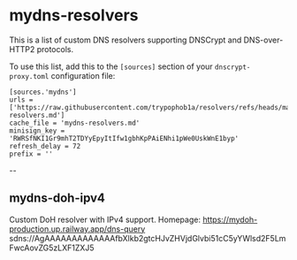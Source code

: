 # mydns-resolvers

This is a list of custom DNS resolvers supporting DNSCrypt and DNS-over-HTTP2 protocols.

To use this list, add this to the `[sources]` section of your `dnscrypt-proxy.toml` configuration file:

    [sources.'mydns']
    urls = ['https://raw.githubusercontent.com/trypophob1a/resolvers/refs/heads/main/mydns-resolvers.md']
    cache_file = 'mydns-resolvers.md'
    minisign_key = 'RWRSfNKI1Gr9mhT2TDYyEpyItIfw1gbhKpPAiENhi1pWe0UskWnE1byp'
    refresh_delay = 72
    prefix = ''

--
## mydns-doh-ipv4
Custom DoH resolver with IPv4 support.
Homepage: https://mydoh-production.up.railway.app/dns-query
sdns://AgAAAAAAAAAAAAAfbXlkb2gtcHJvZHVjdGlvbi51cC5yYWlsd2F5LmFwcAovZG5zLXF1ZXJ5
